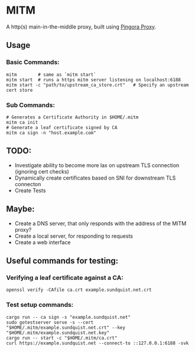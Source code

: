 # MITM 

A http(s) main-in-the-middle proxy, built using [Pingora Proxy](https://docs.rs/pingora). 

## Usage

### Basic Commands:

```
mitm        # same as `mitm start`
mitm start  # runs a https mitm server listening on localhost:6188
mitm start -c "path/to/upstream_ca_store.crt"   # Specify an upstream cert store 
```

### Sub Commands:

```
# Generates a Certificate Authority in $HOME/.mitm
mitm ca init
# Generate a leaf certificate signed by CA 
mitm ca sign -n "host.example.com" 
```

## TODO:
* Investigate ability to become more lax on upstream TLS connection (ignoring cert checks)
* Dynamically create certificates based on SNI for downstream TLS connecton
* Create Tests 

## Maybe:
* Create a DNS server, that only responds with the address of the MITM proxy? 
* Create a local server, for responding to requests
* Create a web interface

## Useful commands for testing: 

### Verifying a leaf certificate against a CA:

```
openssl verify -CAfile ca.crt example.sundquist.net.crt
```

### Test setup commands: 

```
cargo run -- ca sign -s "example.sundquist.net"
sudo gotestserver serve -s --cert "$HOME/.mitm/example.sundquist.net.crt" --key "$HOME/.mitm/example.sundquist.net.key"
cargo run -- start -c "$HOME/.mitm/ca.crt"
curl https://example.sundquist.net --connect-to ::127.0.0.1:6188 -svk 
```

